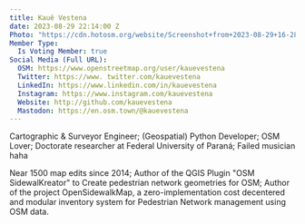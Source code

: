 ```yaml
---
title: Kauê Vestena
date: 2023-08-29 22:14:00 Z
Photo: "https://cdn.hotosm.org/website/Screenshot+from+2023-08-29+16-28-56+-+Kau%C3%AA+de+Moraes+Vestena.png"
Member Type:
  Is Voting Member: true
Social Media (Full URL):
  OSM: https://www.openstreetmap.org/user/kauevestena
  Twitter: https://www. twitter.com/kauevestena
  LinkedIn: https://www.linkedin.com/in/kauevestena
  Instagram: https://www.instagram.com/kauevestena
  Website: http://github.com/kauevestena
  Mastodon: https://en.osm.town/@kauevestena
---
```


Cartographic & Surveyor Engineer; (Geospatial) Python Developer; OSM Lover; Doctorate researcher at Federal University of Paraná; Failed musician haha

Near 1500 map edits since 2014; Author of the QGIS Plugin "OSM SidewalKreator" to Create pedestrian network geometries for OSM; Author of the project OpenSidewalkMap, a zero-implementation cost decentered and modular inventory system for Pedestrian Network management using OSM data.